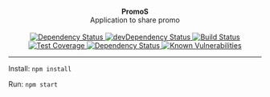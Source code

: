 <br />

<div align="center"><strong>PromoS</strong></div>
<div align="center">Application to share promo</div>

<br />

<div align="center">
  <!-- Dependency Status -->
  <a href="https://david-dm.org/barbagrigia/PromoS">
    <img src="https://img.shields.io/david/barbagrigia/PromoS.svg" alt="Dependency Status" />
  </a>
  <!-- devDependency Status -->
  <a href="https://david-dm.org/barbagrigia/PromoS#info=devDependencies">
    <img src="https://img.shields.io/david/dev/barbagrigia/PromoS.svg" alt="devDependency Status" />
  </a>
  <!-- Build Status -->
  <a href="https://travis-ci.org/barbagrigia/PromoS">
    <img src="https://img.shields.io/travis/barbagrigia/PromoS/master.svg" alt="Build Status" />
  </a>
  <!-- Test Coverage -->
  <a href="https://coveralls.io/r/barbagrigia/PromoS">
    <img src="https://img.shields.io/coveralls/barbagrigia/PromoS.svg" alt="Test Coverage" />
  </a>
  <!-- Dependency Status - Greenkeeper badge -->
  <a href="https://greenkeeper.io">
    <img src="https://badges.greenkeeper.io/barbagrigia/PromoS.svg" alt="Dependency Status" />
  </a>
<!--  [![Greenkeeper badge](https://badges.greenkeeper.io/barbagrigia/PromoS.svg)](https://greenkeeper.io/) -->
  <!-- Known Vulnerabilities -->
  <a href="https://snyk.io/test/github/barbagrigia/PromoS">
    <img src="https://img.shields.io/snyk/barbagrigia/PromoS.svg" alt="Known Vulnerabilities" />
  </a>
<!-- [![Known Vulnerabilities](https://snyk.io/test/github/barbagrigia/PromoS/badge.svg)](https://snyk.io/test/github/barbagrigia/PromoS) -->

</div>

---

Install: ```npm install```

Run: ```npm start```
